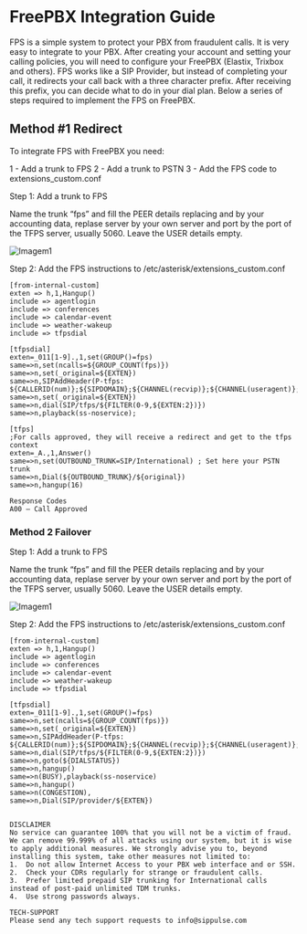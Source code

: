 # FreePBX Integration Guide

FPS is a simple system to protect your PBX from fraudulent calls. It is very easy to integrate to your PBX. After creating your account and setting your calling policies, you will need to configure your FreePBX (Elastix, Trixbox and others). FPS works like a SIP Provider, but instead of completing your call, it redirects your call back with a three character prefix. After receiving this prefix, you can decide what to do in your dial plan. Below a series of steps required to implement the FPS on FreePBX.

## Method #1 Redirect

To integrate FPS with FreePBX you need:

1 - Add a trunk to FPS
2 -	Add a trunk to PSTN
3 - Add the FPS code to extensions_custom.conf

Step 1: Add a trunk to FPS

Name the trunk “fps” and fill the PEER details replacing <username> and <password> by your accounting data, replase server by your own server and port by the port of the TFPS server, usually 5060. Leave the USER details empty.

![Imagem1](https://user-images.githubusercontent.com/4958202/129276346-c4071044-2020-42fb-8475-6af7af7e5fd5.png)
 
Step 2: Add the FPS instructions to /etc/asterisk/extensions_custom.conf

```
[from-internal-custom]
exten => h,1,Hangup()
include => agentlogin
include => conferences
include => calendar-event
include => weather-wakeup
include => tfpsdial

[tfpsdial]
exten=_011[1-9].,1,set(GROUP()=fps)
same=>n,set(ncalls=${GROUP_COUNT(fps)})
same=>n,set(_original=${EXTEN})
same=>n,SIPAddHeader(P-tfps: ${CALLERID(num)};${SIPDOMAIN};${CHANNEL(recvip)};${CHANNEL(useragent)};${ncalls})
same=>n,set(_original=${EXTEN})
same=>n,dial(SIP/tfps/${FILTER(0-9,${EXTEN:2})})
same=>n,playback(ss-noservice);

[tfps]
;For calls approved, they will receive a redirect and get to the tfps context
exten=_A.,1,Answer()
same=>n,set(OUTBOUND_TRUNK=SIP/International) ; Set here your PSTN trunk 
same=>n,Dial(${OUTBOUND_TRUNK}/${original})
same=>n,hangup(16)

Response Codes
A00 – Call Approved
``` 
### Method 2 Failover

Step 1: Add a trunk to FPS

Name the trunk “fps” and fill the PEER details replacing <username> and <password> by your accounting data, replase server by your own server and port by the port of the TFPS server, usually 5060. Leave the USER details empty.

![Imagem1](https://user-images.githubusercontent.com/4958202/129276346-c4071044-2020-42fb-8475-6af7af7e5fd5.png)

Step 2: Add the FPS instructions to /etc/asterisk/extensions_custom.conf
 
```
[from-internal-custom]
exten => h,1,Hangup()
include => agentlogin
include => conferences
include => calendar-event
include => weather-wakeup
include => tfpsdial

[tfpsdial]
exten=_011[1-9].,1,set(GROUP()=fps)
same=>n,set(ncalls=${GROUP_COUNT(fps)})
same=>n,set(_original=${EXTEN})
same=>n,SIPAddHeader(P-tfps: ${CALLERID(num)};${SIPDOMAIN};${CHANNEL(recvip)};${CHANNEL(useragent)};${ncalls})
same=>n,dial(SIP/tfps/${FILTER(0-9,${EXTEN:2})})
same=>n,goto(${DIALSTATUS})
same=>n,hangup()
same=>n(BUSY),playback(ss-noservice)
same=>n,hangup()
same=>n(CONGESTION),
same=>n,Dial(SIP/provider/${EXTEN})
 
 
DISCLAIMER
No service can guarantee 100% that you will not be a victim of fraud. We can remove 99.999% of all attacks using our system, but it is wise to apply additional measures. We strongly advise you to, beyond installing this system, take other measures not limited to:
1.	Do not allow Internet Access to your PBX web interface and or SSH.
2.	Check your CDRs regularly for strange or fraudulent calls.
3.	Prefer limited prepaid SIP trunking for International calls instead of post-paid unlimited TDM trunks.
4.	Use strong passwords always.

TECH-SUPPORT
Please send any tech support requests to info@sippulse.com
